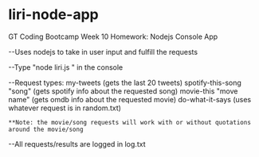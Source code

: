 # liri-node-app
GT Coding Bootcamp Week 10 Homework: Nodejs Console App

--Uses nodejs to take in user input and fulfill the requests

--Type "node liri.js <request>" in the console

--Request types:
    my-tweets (gets the last 20 tweets)
    spotify-this-song "song" (gets spotify info about the requested song)
    movie-this "move name" (gets omdb info about the requested movie)
    do-what-it-says (uses whatever request is in random.txt)

    **Note: the movie/song requests will work with or without quotations around the movie/song

--All requests/results are logged in log.txt
